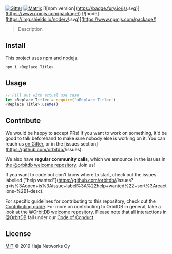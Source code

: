 # <Replace Title> <!-- Rename this to the <Replace Title> of the repository -->

[![Gitter](https://img.shields.io/gitter/room/nwjs/nw.js.svg)](https://gitter.im/orbitdb/Lobby) [![Matrix](https://img.shields.io/badge/matrix-%23orbitdb%3Apermaweb.io-blue.svg)](https://riot.permaweb.io/#/room/#orbitdb:permaweb.io) 
[![npm version](https://badge.fury.io/js/<Replace Title>.svg)](https://www.npmjs.com/package/<Replace Title>)
[![node](https://img.shields.io/node/v/<Replace Title>.svg)](https://www.npmjs.com/package/<Replace Title>)

> Description <!-- This should match the GitHub description -->

<!-- More description as needed -->

## Install

This project uses [npm](http://npmjs.com/) and [nodejs](https://nodejs.org/).

```sh
npm i <Replace Title>
```

## Usage

```js
// Fill out with actual use case
let <Replace Title> = require('<Replace Title>')
<Replace Title>.useMe()
```

<!-- Add any exported methods here. You can also create an API section. -->

## Contribute

We would be happy to accept PRs! If you want to work on something, it'd be good to talk beforehand to make sure nobody else is working on it. You can reach us [on Gitter](https://gitter.im/orbitdb/Lobby), or in the [issues section](https://github.com/orbitdb/<Replace Title>/issues).

We also have **regular community calls**, which we announce in the issues in [the @orbitdb welcome repository](https://github.com/orbitdb/welcome/issues). Join us!

If you want to code but don't know where to start, check out the issues labelled ["help wanted"](https://github.com/orbitdb/<Replace Title>/issues?q=is%3Aopen+is%3Aissue+label%3A%22help+wanted%22+sort%3Areactions-%2B1-desc).

For specific guidelines for contributing to this repository, check out the [Contributing guide](CONTRIBUTING.md). For more on contributing to OrbitDB in general, take a look at the [@OrbitDB welcome repository](https://github.com/orbitdb/welcome). Please note that all interactions in [@OrbitDB](https://github.com/orbitdb) fall under our [Code of Conduct](CODE_OF_CONDUCT.md).

## License

[MIT](LICENSE) © 2019 Haja Networks Oy

